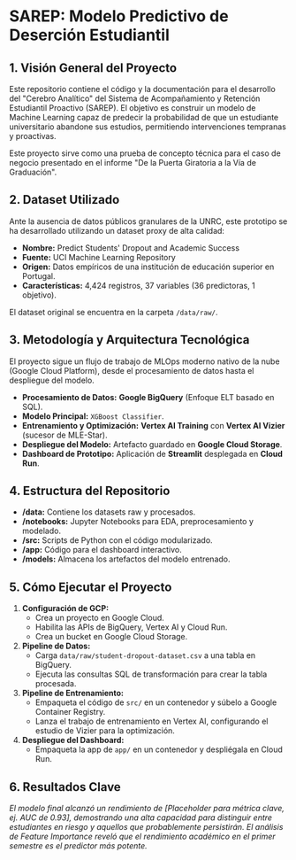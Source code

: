# SAREP: Modelo Predictivo de Deserción Estudiantil

## 1. Visión General del Proyecto

Este repositorio contiene el código y la documentación para el desarrollo del "Cerebro Analítico" del Sistema de Acompañamiento y Retención Estudiantil Proactivo (SAREP). El objetivo es construir un modelo de Machine Learning capaz de predecir la probabilidad de que un estudiante universitario abandone sus estudios, permitiendo intervenciones tempranas y proactivas.

Este proyecto sirve como una prueba de concepto técnica para el caso de negocio presentado en el informe "De la Puerta Giratoria a la Vía de Graduación".

## 2. Dataset Utilizado

Ante la ausencia de datos públicos granulares de la UNRC, este prototipo se ha desarrollado utilizando un dataset proxy de alta calidad:

*   **Nombre:** Predict Students' Dropout and Academic Success
*   **Fuente:** UCI Machine Learning Repository
*   **Origen:** Datos empíricos de una institución de educación superior en Portugal.
*   **Características:** 4,424 registros, 37 variables (36 predictoras, 1 objetivo).

El dataset original se encuentra en la carpeta `/data/raw/`.

## 3. Metodología y Arquitectura Tecnológica

El proyecto sigue un flujo de trabajo de MLOps moderno nativo de la nube (Google Cloud Platform), desde el procesamiento de datos hasta el despliegue del modelo.

*   **Procesamiento de Datos:** **Google BigQuery** (Enfoque ELT basado en SQL).
*   **Modelo Principal:** `XGBoost Classifier`.
*   **Entrenamiento y Optimización:** **Vertex AI Training** con **Vertex AI Vizier** (sucesor de MLE-Star).
*   **Despliegue del Modelo:** Artefacto guardado en **Google Cloud Storage**.
*   **Dashboard de Prototipo:** Aplicación de **Streamlit** desplegada en **Cloud Run**.

## 4. Estructura del Repositorio

*   **/data:** Contiene los datasets raw y procesados.
*   **/notebooks:** Jupyter Notebooks para EDA, preprocesamiento y modelado.
*   **/src:** Scripts de Python con el código modularizado.
*   **/app:** Código para el dashboard interactivo.
*   **/models:** Almacena los artefactos del modelo entrenado.

## 5. Cómo Ejecutar el Proyecto

1.  **Configuración de GCP:**
    *   Crea un proyecto en Google Cloud.
    *   Habilita las APIs de BigQuery, Vertex AI y Cloud Run.
    *   Crea un bucket en Google Cloud Storage.
2.  **Pipeline de Datos:**
    *   Carga `data/raw/student-dropout-dataset.csv` a una tabla en BigQuery.
    *   Ejecuta las consultas SQL de transformación para crear la tabla procesada.
3.  **Pipeline de Entrenamiento:**
    *   Empaqueta el código de `src/` en un contenedor y súbelo a Google Container Registry.
    *   Lanza el trabajo de entrenamiento en Vertex AI, configurando el estudio de Vizier para la optimización.
4.  **Despliegue del Dashboard:**
    *   Empaqueta la app de `app/` en un contenedor y despliégala en Cloud Run.
## 6. Resultados Clave

*El modelo final alcanzó un rendimiento de [Placeholder para métrica clave, ej. AUC de 0.93], demostrando una alta capacidad para distinguir entre estudiantes en riesgo y aquellos que probablemente persistirán. El análisis de Feature Importance reveló que el rendimiento académico en el primer semestre es el predictor más potente.*

